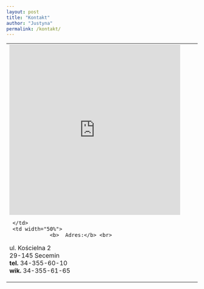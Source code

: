 ```yaml
---
layout: post
title: "Kontakt"
author: "Justyna"
permalink: /kontakt/
---
```


<table width="100%" cellspacing="0" cellpadding="0">
<tr>
     <td width="50%">
 <iframe src="https://www.google.com/maps/embed?pb=!1m18!1m12!1m3!1d324333.7846538316!2d19.18339708173552!3d50.574009813883855!2m3!1f0!2f0!3f0!3m2!1i1024!2i768!4f13.1!3m3!1m2!1s0x4717693bdbd6060b%3A0x9e85dbfc4588c7b4!2zS2_Fm2Npw7PFgiBwdy4gxZt3LkthdGFyenlueSBEei4gTS4gaSDFm3cuIEphbmEgQXAu!5e0!3m2!1spl!2spl!4v1509369997144" width="450" height="450" frameborder="0" style="border:0" allowfullscreen></iframe>  
 
     </td>
     <td width="50%">
                 <b>  Adres:</b> <br>
   ul. Kościelna 2 <br>
   29-145 Secemin <br>
    <b>tel.</b> 34-355-60-10<br>
    <b>wik.</b> 34-355-61-65
     </td>
</tr>
</table>



